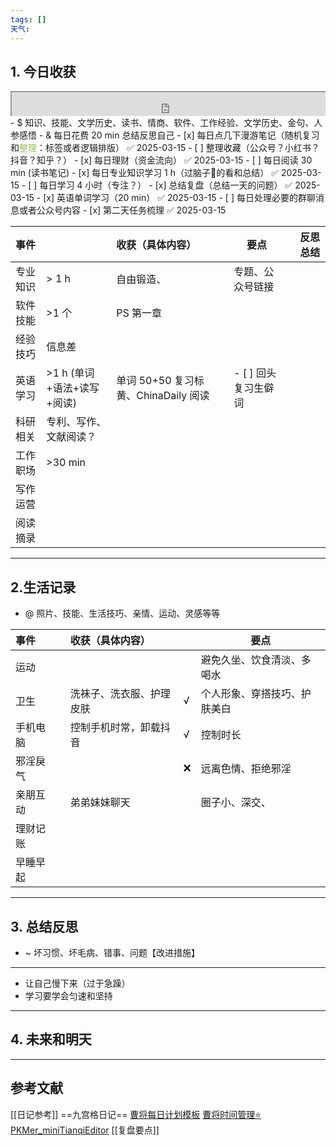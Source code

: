 ```yaml
---
tags: []
天气:
---
```


## 1. 今日收获

<div style=" width: 100%;  height:40;overflow: hidden; "><iframe src="https://widget.pkmer.cn/free/miniTianqi?user=a2e5899e-975e-4457-afd4-ec3ff7dcbc90&select-theme=ta&theme=%E6%A0%B7%E5%BC%8F4&input-text=&theme-color=%2350F9FFFF&select-icon=durian" allow="fullscreen" style=" height: 100%; width: 100%;"></iframe></div>
- $ 知识、技能、文学历史、读书、情商、软件、工作经验、文学历史、金句、人参感悟
- & 每日花费 20 min 总结反思自己 
- [x] 每日点几下漫游笔记（随机复习和<font color="#9bbb59">整理</font>：标签或者逻辑排版） ✅ 2025-03-15
- [ ] 整理收藏（公众号？小红书？抖音？知乎？）
- [x] 每日理财（资金流向） ✅ 2025-03-15
- [ ] 每日阅读 30 min (读书笔记)
- [x] 每日专业知识学习 1 h（过脑子🧠的看和总结） ✅ 2025-03-15
- [ ] 每日学习 4 小时（专注？）
- [x] 总结复盘（总结一天的问题） ✅ 2025-03-15
- [x] 英语单词学习（20 min） ✅ 2025-03-15
- [ ] 每日处理必要的群聊消息或者公众号内容 
- [x] 第二天任务梳理 ✅ 2025-03-15

| 事件   |                     | 收获（具体内容）                    |     | 要点            |     | 反思总结 |
| :--- | ------------------- | :-------------------------- | --- | ------------- | --- | ---- |
| 专业知识 | \> 1 h              | 自由锻造、                       |     | 专题、公众号链接      |     |      |
| 软件技能 | \>1 个               | PS 第一章                      |     |               |     |      |
| 经验技巧 | 信息差                 |                             |     |               |     |      |
| 英语学习 | \>1 h (单词+语法+读写+阅读) | 单词 50+50 复习标黄、ChinaDaily 阅读 |     | - [ ] 回头复习生僻词 |     |      |
| 科研相关 | 专利、写作、文献阅读？         |                             |     |               |     |      |
| 工作职场 | \>30 min            |                             |     |               |     |      |
| 写作运营 |                     |                             |     |               |     |      |
| 阅读摘录 |                     |                             |     |               |     |      |

---
## 2.生活记录
- @  照片、技能、生活技巧、亲情、运动、灵感等等

| 事件   |     | 收获（具体内容）     |     | 要点             |
| :--- | --- | :----------- | --- | -------------- |
| 运动   |     |              |     | 避免久坐、饮食清淡、多喝水  |
| 卫生   |     | 洗袜子、洗衣服、护理皮肤 | √   | 个人形象、穿搭技巧、护肤美白 |
| 手机电脑 |     | 控制手机时常，卸载抖音  | √   | 控制时长           |
| 邪淫戾气 |     |              | ❌   | 远离色情、拒绝邪淫      |
| 亲朋互动 |     | 弟弟妹妹聊天       |     | 圈子小、深交、        |
| 理财记账 |     |              |     |                |
| 早睡早起 |     |              |     |                |

---
## 3. 总结反思
- ~ 坏习惯、坏毛病、错事、问题【改进措施】
---
- 让自己慢下来（过于急躁）
- 学习要学会匀速和坚持



---
## 4. 未来和明天



---
## 参考文献

[[日记参考]] ==九宫格日记==
[曹将每日计划模板](https://mp.weixin.qq.com/s/8LYri0lvPV5Y8snHqvpJ5g)
[曹将时间管理⭐](https://mp.weixin.qq.com/s/Z8l7B5iOoCGtjP_KvMjMxA)
[PKMer_miniTianqiEditor](https://pkmer.cn/products/widget/miniTianqiEditor/)
[[复盘要点]]





